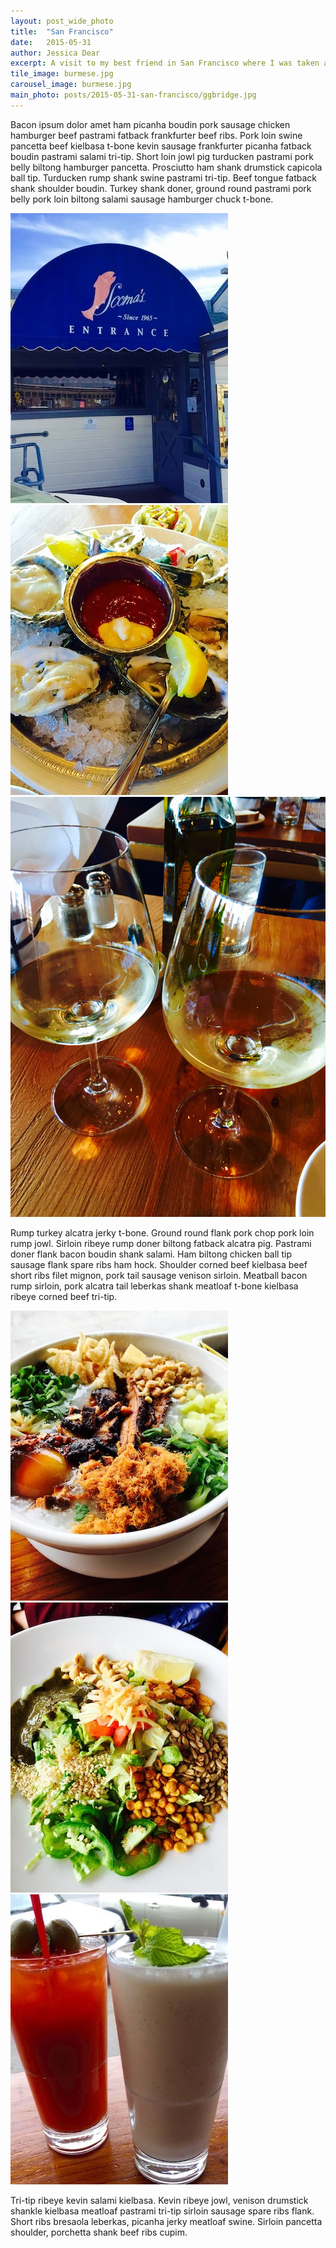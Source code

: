```yaml
---
layout: post_wide_photo
title:  "San Francisco"
date:   2015-05-31
author: Jessica Dear
excerpt: A visit to my best friend in San Francisco where I was taken all around town to site see and eat and drink at all kinds of great places! 
tile_image: burmese.jpg
carousel_image: burmese.jpg
main_photo: posts/2015-05-31-san-francisco/ggbridge.jpg
---
```


<p>Bacon ipsum dolor amet ham picanha boudin pork sausage chicken hamburger beef pastrami fatback frankfurter beef ribs. Pork loin swine pancetta beef kielbasa t-bone kevin sausage frankfurter picanha fatback boudin pastrami salami tri-tip. Short loin jowl pig turducken pastrami pork belly biltong hamburger pancetta. Prosciutto ham shank drumstick capicola ball tip. Turducken rump shank swine pastrami tri-tip. Beef tongue fatback shank shoulder boudin. Turkey shank doner, ground round pastrami pork belly pork loin biltong salami sausage hamburger chuck t-bone.</p>

<div class="photo-array">
<img alt="scomabuilding" src="/images/posts/2015-05-31-san-francisco/scomabuilding.jpg" /><img alt="oysters" src="/images/posts/2015-05-31-san-francisco/scomas.jpg" /><img alt="scomawine" src="/images/posts/2015-05-31-san-francisco/scomawine.jpg" />
</div>

<p>Rump turkey alcatra jerky t-bone. Ground round flank pork chop pork loin rump jowl. Sirloin ribeye rump doner biltong fatback alcatra pig. Pastrami doner flank bacon boudin shank salami. Ham biltong chicken ball tip sausage flank spare ribs ham hock. Shoulder corned beef kielbasa beef short ribs filet mignon, pork tail sausage venison sirloin. Meatball bacon rump sirloin, pork alcatra tail leberkas shank meatloaf t-bone kielbasa ribeye corned beef tri-tip.</p>

<div class="photo-array">
<img alt="jook" src="/images/posts/2015-05-31-san-francisco/jook.jpg" /><img alt="salad" src="/images/posts/2015-05-31-san-francisco/burmese3.jpg" /><img alt="brunchdrink" src="/images/posts/2015-05-31-san-francisco/brunchdrink.jpg" />
</div>

<p>Tri-tip ribeye kevin salami kielbasa. Kevin ribeye jowl, venison drumstick shankle kielbasa meatloaf pastrami tri-tip sirloin sausage spare ribs flank. Short ribs bresaola leberkas, picanha jerky meatloaf swine. Sirloin pancetta shoulder, porchetta shank beef ribs cupim.</p>


